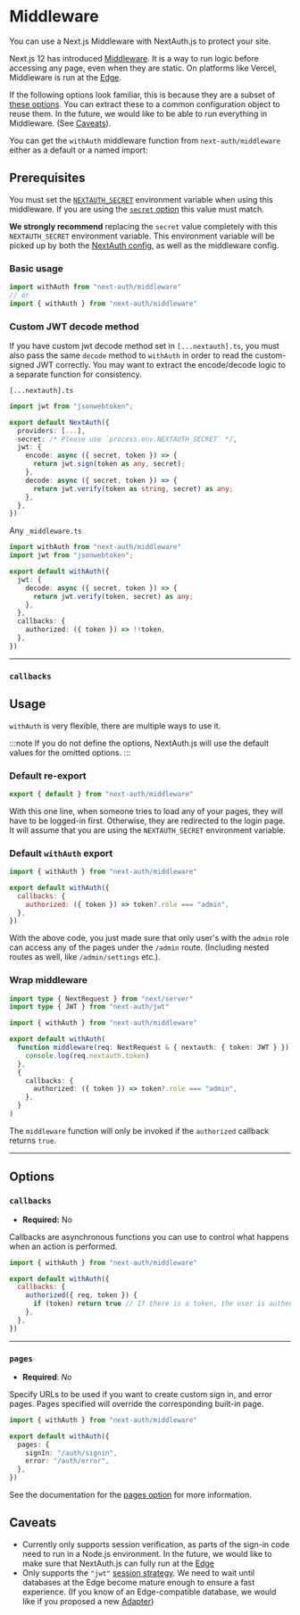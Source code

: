 # Middleware

You can use a Next.js Middleware with NextAuth.js to protect your site.

Next.js 12 has introduced [Middleware](https://nextjs.org/docs/middleware). It is a way to run logic before accessing any page, even when they are static. On platforms like Vercel, Middleware is run at the [Edge](https://nextjs.org/docs/api-reference/edge-runtime).

If the following options look familiar, this is because they are a subset of [these options](/configuration/options#options). You can extract these to a common configuration object to reuse them. In the future, we would like to be able to run everything in Middleware. (See [Caveats](#caveats)).

You can get the `withAuth` middleware function from `next-auth/middleware` either as a default or a named import:

## Prerequisites

You must set the [`NEXTAUTH_SECRET`](/configuration/options#nextauth_secret) environment variable when using this middleware. If you are using the [`secret` option](/configuration/options#secret) this value must match.

**We strongly recommend** replacing the `secret` value completely with this `NEXTAUTH_SECRET` environment variable. This environment variable will be picked up by both the [NextAuth config](/configuration/options#options), as well as the middleware config.


### Basic usage
```js
import withAuth from "next-auth/middleware"
// or
import { withAuth } from "next-auth/middleware"
```

### Custom JWT decode method

If you have custom jwt decode method set in `[...nextauth].ts`, you must also pass the same `decode` method to `withAuth` in order to read the custom-signed JWT correctly. You may want to extract the encode/decode logic to a separate function for consistency.

`[...nextauth].ts`
```ts
import jwt from "jsonwebtoken";

export default NextAuth({
  providers: [...],
  secret: /* Please use `process.env.NEXTAUTH_SECRET` */,
  jwt: {
    encode: async ({ secret, token }) => {
      return jwt.sign(token as any, secret);
    },
    decode: async ({ secret, token }) => {
      return jwt.verify(token as string, secret) as any;
    },
  },
})
```

Any `_middleware.ts`
```ts
import withAuth from "next-auth/middleware"
import jwt from "jsonwebtoken";

export default withAuth({
  jwt: {
    decode: async ({ secret, token }) => {
      return jwt.verify(token, secret) as any;
    },
  },
  callbacks: {
    authorized: ({ token }) => !!token,
  },
})
```
---
### `callbacks`

## Usage

`withAuth` is very flexible, there are multiple ways to use it.

:::note
If you do not define the options, NextAuth.js will use the default values for the omitted options.
:::

### Default re-export

```js title="pages/_middleware.js"
export { default } from "next-auth/middleware"
```

With this one line, when someone tries to load any of your pages, they will have to be logged-in first. Otherwise, they are redirected to the login page. It will assume that you are using the `NEXTAUTH_SECRET` environment variable.

### Default `withAuth` export

```js title="pages/admin/_middleware.js"
import { withAuth } from "next-auth/middleware"

export default withAuth({
  callbacks: {
    authorized: ({ token }) => token?.role === "admin",
  },
})
```

With the above code, you just made sure that only user's with the `admin` role can access any of the pages under the `/admin` route. (Including nested routes as well, like `/admin/settings` etc.).

### Wrap middleware

```ts title="pages/admin/_middleware.ts"
import type { NextRequest } from "next/server"
import type { JWT } from "next-auth/jwt"

import { withAuth } from "next-auth/middleware"

export default withAuth(
  function middleware(req: NextRequest & { nextauth: { token: JWT } }) {
    console.log(req.nextauth.token)
  },
  {
    callbacks: {
      authorized: ({ token }) => token?.role === "admin",
    },
  }
)
```

The `middleware` function will only be invoked if the `authorized` callback returns `true`.

---

## Options

### `callbacks`

- **Required:** No

Callbacks are asynchronous functions you can use to control what happens when an action is performed.

```js
import { withAuth } from "next-auth/middleware"

export default withAuth({
  callbacks: {
    authorized({ req, token }) {
      if (token) return true // If there is a token, the user is authenticated
    },
  },
})
```

---

### `pages`

- **Required**: _No_

Specify URLs to be used if you want to create custom sign in, and error pages. Pages specified will override the corresponding built-in page.

```ts
import { withAuth } from "next-auth/middleware"

export default withAuth({
  pages: {
    signIn: "/auth/signin",
    error: "/auth/error",
  },
})
```

See the documentation for the [pages option](/configuration/pages) for more information.

## Caveats

- Currently only supports session verification, as parts of the sign-in code need to run in a Node.js environment. In the future, we would like to make sure that NextAuth.js can fully run at the [Edge](https://nextjs.org/docs/api-reference/edge-runtime)
- Only supports the `"jwt"` [session strategy](/configuration/options#session). We need to wait until databases at the Edge become mature enough to ensure a fast experience. (If you know of an Edge-compatible database, we would like if you proposed a new [Adapter](/tutorials/creating-a-database-adapter))
